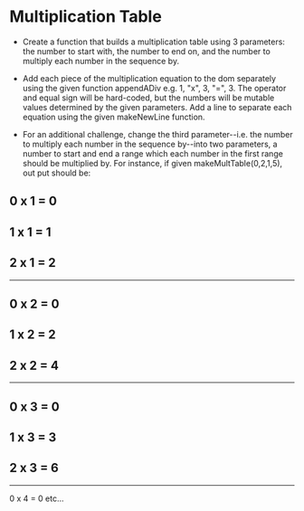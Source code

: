 # Multiplication Table

- Create a function that builds a multiplication table using 3 parameters: the number to start with, the number to end on, and the number to multiply each number in the sequence by.

- Add each piece of the multiplication equation to the dom separately using the given function appendADiv e.g. 1, "x", 3, "=", 3. The operator and equal sign will be hard-coded, but the numbers will be mutable values determined by the given parameters. Add a line to separate each equation using the given makeNewLine function.

- For an additional challenge, change the third parameter--i.e. the number to multiply each number in the sequence by--into two parameters, a number to start and end a range which each number in the first range should be multiplied by. For instance, if given makeMultTable(0,2,1,5), out put should be:

0 x 1 = 0
---------
1 x 1 = 1
---------
2 x 1 = 2
---------
---------
0 x 2 = 0
---------
1 x 2 = 2
---------
2 x 2 = 4
---------
---------
0 x 3 = 0
---------
1 x 3 = 3
---------
2 x 3 = 6
---------
---------
0 x 4 = 0
etc...